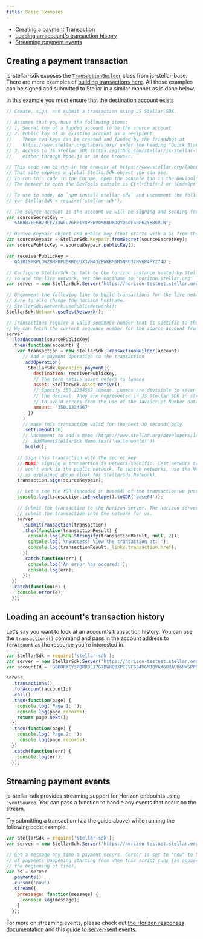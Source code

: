 ```yaml
---
title: Basic Examples
---
```


- [Creating a payment Transaction](#creating-a-payment-transaction)
- [Loading an account's transaction history](#loading-an-accounts-transaction-history)
- [Streaming payment events](#streaming-payment-events)

## Creating a payment transaction

js-stellar-sdk exposes the
[`TransactionBuilder`](https://github.com/stellar/js-stellar-base/blob/master/src/transaction_builder.js)
class from js-stellar-base. There are more examples of
[building transactions here](https://www.stellar.org/developers/js-stellar-base/learn/base-examples.html).
All those examples can be signed and submitted to Stellar in a similar manner as
is done below.

In this example you must ensure that the destination account exists

```javascript
// Create, sign, and submit a transaction using JS Stellar SDK.

// Assumes that you have the following items:
// 1. Secret key of a funded account to be the source account
// 2. Public key of an existing account as a recipient
//    These two keys can be created and funded by the friendbot at
//    https://www.stellar.org/laboratory/ under the heading "Quick Start: Test Account"
// 3. Access to JS Stellar SDK (https://github.com/stellar/js-stellar-sdk)
//    either through Node.js or in the browser.

// This code can be run in the browser at https://www.stellar.org/laboratory/
// That site exposes a global StellarSdk object you can use.
// To run this code in the Chrome, open the console tab in the DevTools.
// The hotkey to open the DevTools console is Ctrl+Shift+J or (Cmd+Opt+J on Mac).

// To use in node, do `npm install stellar-sdk` and uncomment the following line.
// var StellarSdk = require('stellar-sdk');

// The source account is the account we will be signing and sending from.
var sourceSecretKey =
  'SAKRB7EE6H23EF733WFU76RPIYOPEWVOMBBUXDQYQ3OF4NF6ZY6B6VLW';

// Derive Keypair object and public key (that starts with a G) from the secret
var sourceKeypair = StellarSdk.Keypair.fromSecret(sourceSecretKey);
var sourcePublicKey = sourceKeypair.publicKey();

var receiverPublicKey =
  'GAIRISXKPLOWZBMFRPU5XRGUUX3VMA3ZEWKBM5MSNRU3CHV6P4PYZ74D';

// Configure StellarSdk to talk to the horizon instance hosted by Stellar.org
// To use the live network, set the hostname to 'horizon.stellar.org'
var server = new StellarSdk.Server('https://horizon-testnet.stellar.org');

// Uncomment the following line to build transactions for the live network. Be
// sure to also change the horizon hostname.
// StellarSdk.Network.usePublicNetwork();
StellarSdk.Network.useTestNetwork();

// Transactions require a valid sequence number that is specific to this account.
// We can fetch the current sequence number for the source account from Horizon.
server
  .loadAccount(sourcePublicKey)
  .then(function(account) {
    var transaction = new StellarSdk.TransactionBuilder(account)
      // Add a payment operation to the transaction
      .addOperation(
        StellarSdk.Operation.payment({
          destination: receiverPublicKey,
          // The term native asset refers to lumens
          asset: StellarSdk.Asset.native(),
          // Specify 350.1234567 lumens. Lumens are divisible to seven digits past
          // the decimal. They are represented in JS Stellar SDK in string format
          // to avoid errors from the use of the JavaScript Number data structure.
          amount: '350.1234567'
        })
      )
      // make this transaction valid for the next 30 seconds only
      .setTimeout(30)
      // Uncomment to add a memo (https://www.stellar.org/developers/learn/concepts/transactions.html)
      // .addMemo(StellarSdk.Memo.text('Hello world!'))
      .build();

    // Sign this transaction with the secret key
    // NOTE: signing a transaction is network-specific. Test network transactions
    // won't work in the public network. To switch networks, use the Network object
    // as explained above (look for StellarSdk.Network).
    transaction.sign(sourceKeypair);

    // Let's see the XDR (encoded in base64) of the transaction we just built
    console.log(transaction.toEnvelope().toXDR('base64'));

    // Submit the transaction to the Horizon server. The Horizon server will then
    // submit the transaction into the network for us.
    server
      .submitTransaction(transaction)
      .then(function(transactionResult) {
        console.log(JSON.stringify(transactionResult, null, 2));
        console.log('\nSuccess! View the transaction at: ');
        console.log(transactionResult._links.transaction.href);
      })
      .catch(function(err) {
        console.log('An error has occured:');
        console.log(err);
      });
  })
  .catch(function(e) {
    console.error(e);
  });
```

## Loading an account's transaction history

Let's say you want to look at an account's transaction history. You can use the
`transactions()` command and pass in the account address to `forAccount` as the
resource you're interested in.

```javascript
var StellarSdk = require('stellar-sdk');
var server = new StellarSdk.Server('https://horizon-testnet.stellar.org');
var accountId = 'GBBORXCY3PQRRDLJ7G7DWHQBXPCJVFGJ4RGMJQVAX6ORAUH6RWSPP6FM';

server
  .transactions()
  .forAccount(accountId)
  .call()
  .then(function(page) {
    console.log('Page 1: ');
    console.log(page.records);
    return page.next();
  })
  .then(function(page) {
    console.log('Page 2: ');
    console.log(page.records);
  })
  .catch(function(err) {
    console.log(err);
  });
```

## Streaming payment events

js-stellar-sdk provides streaming support for Horizon endpoints using
`EventSource`. You can pass a function to handle any events that occur on the
stream.

Try submitting a transaction (via the guide above) while running the following
code example.

```javascript
var StellarSdk = require('stellar-sdk');
var server = new StellarSdk.Server('https://horizon-testnet.stellar.org');

// Get a message any time a payment occurs. Cursor is set to "now" to be notified
// of payments happening starting from when this script runs (as opposed to from
// the beginning of time).
var es = server
  .payments()
  .cursor('now')
  .stream({
    onmessage: function(message) {
      console.log(message);
    }
  });
```

For more on streaming events, please check out
[the Horizon responses documentation](https://www.stellar.org/developers/horizon/learn/responses.html#streaming)
and this
[guide to server-sent events](https://developer.mozilla.org/en-US/docs/Web/API/Server-sent_events/Using_server-sent_events).
